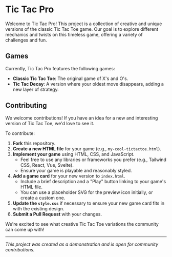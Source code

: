 # Tic Tac Pro

Welcome to Tic Tac Pro! This project is a collection of creative and unique versions of the classic Tic Tac Toe game. Our goal is to explore different mechanics and twists on this timeless game, offering a variety of challenges and fun.

## Games

Currently, Tic Tac Pro features the following games:

*   **Classic Tic Tac Toe**: The original game of X's and O's.
*   **Tic Tac Decay**: A version where your oldest move disappears, adding a new layer of strategy.

## Contributing

We welcome contributions! If you have an idea for a new and interesting version of Tic Tac Toe, we'd love to see it.

To contribute:

1.  **Fork** this repository.
2.  **Create a new HTML file** for your game (e.g., `my-cool-tictactoe.html`).
3.  **Implement your game** using HTML, CSS, and JavaScript.
    *   Feel free to use any libraries or frameworks you prefer (e.g., Tailwind CSS, React, Vue, Svelte).
    *   Ensure your game is playable and reasonably styled.
4.  **Add a game card** for your new version to `index.html`.
    *   Include a brief description and a "Play" button linking to your game's HTML file.
    *   You can use a placeholder SVG for the preview icon initially, or create a custom one.
5.  **Update the `style.css`** if necessary to ensure your new game card fits in with the existing design.
6.  **Submit a Pull Request** with your changes.

We're excited to see what creative Tic Tac Toe variations the community can come up with!

---

*This project was created as a demonstration and is open for community contributions.*
